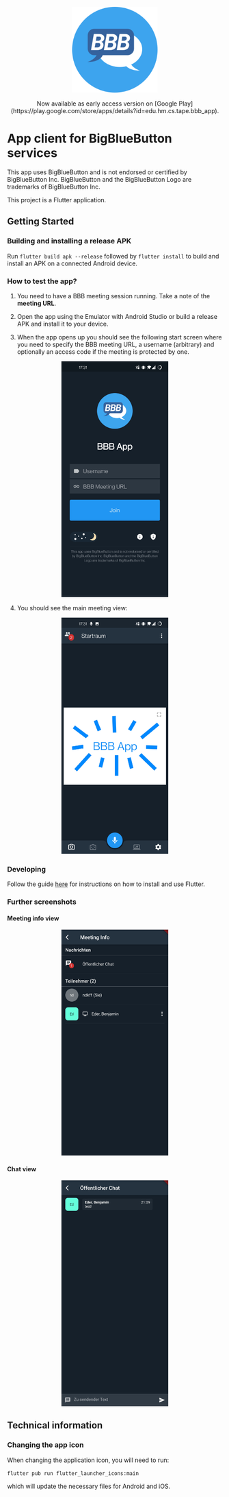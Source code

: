 <p align="center">
    <img src="assets/icon/icon.png" width="200">
</p>

<p align="center">
    Now available as early access version on [Google Play](https://play.google.com/store/apps/details?id=edu.hm.cs.tape.bbb_app).
</p>

# App client for BigBlueButton services

This app uses BigBlueButton and is not endorsed or certified by BigBlueButton Inc. BigBlueButton and the BigBlueButton Logo are trademarks of BigBlueButton Inc.

This project is a Flutter application.

## Getting Started

### Building and installing a release APK

Run `flutter build apk --release` followed by `flutter install` to build and install an APK on a connected Android device.

### How to test the app?

1. You need to have a BBB meeting session running.
Take a note of the **meeting URL**.

2. Open the app using the Emulator with Android Studio or build a release APK and install it to your device.

3. When the app opens up you should see the following start screen where you need to specify the BBB meeting URL, a username (arbitrary) and optionally an access code if the meeting is protected by one.

<p align="center">
    <img src="docs/res/screenshots/start_screen.jpg" width="250">
</p>

4. You should see the main meeting view:

<p align="center">
    <img src="docs/res/screenshots/main.jpg" width="250">
</p>

### Developing

Follow the guide [here](https://flutter.dev/docs/get-started/) for instructions on how to install and use Flutter.

### Further screenshots

#### Meeting info view

<p align="center">
    <img src="docs/res/screenshots/meeting_info.jpg" width="250">
</p>

#### Chat view

<p align="center">
    <img src="docs/res/screenshots/chat.jpg" width="250">
</p>


## Technical information

### Changing the app icon

When changing the application icon, you will need to run:

```
flutter pub run flutter_launcher_icons:main
```

which will update the necessary files for Android and iOS.
